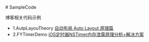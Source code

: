 []()# SampleCode

博客相关代码示例
 
- 1.AutpLayouTheory  [自动布局 Auto Layout 原理篇](http://www.jianshu.com/p/3a872a0bfe11)
- 2.FYTimerDemo [iOS定时器NSTimer内存泄露原理分析+解决方案](https://www.jianshu.com/p/e18bb7651064)

